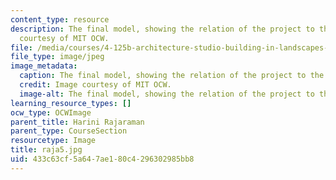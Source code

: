 ```yaml
---
content_type: resource
description: The final model, showing the relation of the project to the site. Image
  courtesy of MIT OCW.
file: /media/courses/4-125b-architecture-studio-building-in-landscapes-fall-2005/433c63cf5a647ae180c4296302985bb8_raja5.jpg
file_type: image/jpeg
image_metadata:
  caption: The final model, showing the relation of the project to the site.
  credit: Image courtesy of MIT OCW.
  image-alt: The final model, showing the relation of the project to the site
learning_resource_types: []
ocw_type: OCWImage
parent_title: Harini Rajaraman
parent_type: CourseSection
resourcetype: Image
title: raja5.jpg
uid: 433c63cf-5a64-7ae1-80c4-296302985bb8
---
```

